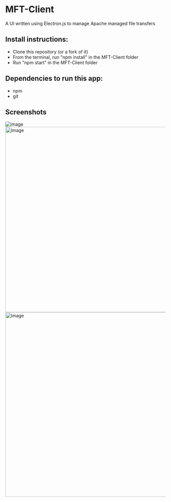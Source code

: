 # MFT-Client
A UI written using Electron.js to manage Apache managed file transfers

## Install instructions:
- Clone this repository (or a fork of it)
- From the terminal, run "npm install" in the MFT-Client folder
- Run "npm start" in the MFT-Client folder

## Dependencies to run this app:
- npm
- git
  
## Screenshots
![image](https://github.com/Anonymoustank/MFT-Client/assets/54193508/51df9c20-c830-459c-a787-93156a6edd5c)
<img width="583" alt="image" src="https://github.com/Anonymoustank/MFT-Client/assets/54193508/93098569-4c71-4a07-b791-2f722adccfc0">
<img width="581" alt="image" src="https://github.com/Anonymoustank/MFT-Client/assets/54193508/fa350968-c189-4962-a48d-541e277fb784">

